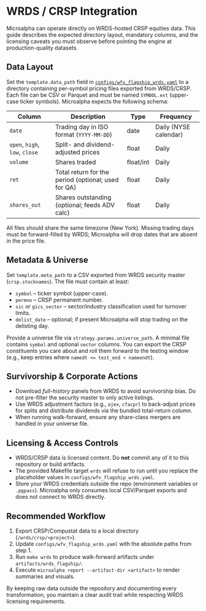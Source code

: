 # WRDS / CRSP Integration

Microalpha can operate directly on WRDS-hosted CRSP equities data. This guide describes the
expected directory layout, mandatory columns, and the licensing caveats you must observe before
pointing the engine at production-quality datasets.

## Data Layout

Set the `template.data_path` field in [`configs/wfv_flagship_wrds.yaml`](../configs/wfv_flagship_wrds.yaml)
to a directory containing per-symbol pricing files exported from WRDS/CRSP. Each file can be CSV
or Parquet and must be named `SYMBOL.ext` (upper-case ticker symbols). Microalpha expects the
following schema:

| Column | Description | Type | Frequency |
| --- | --- | --- | --- |
| `date` | Trading day in ISO format (`YYYY-MM-DD`) | date | Daily (NYSE calendar) |
| `open`, `high`, `low`, `close` | Split- and dividend-adjusted prices | float | Daily |
| `volume` | Shares traded | float/int | Daily |
| `ret` | Total return for the period (optional; used for QA) | float | Daily |
| `shares_out` | Shares outstanding (optional; feeds ADV calc) | float | Daily |

All files should share the same timezone (New York). Missing trading days must be forward-filled
by WRDS; Microalpha will drop dates that are absent in the price file.

## Metadata & Universe

Set `template.meta_path` to a CSV exported from WRDS security master (`crsp.stocknames`). The
file must contain at least:

- `symbol` – ticker symbol (upper-case).
- `permno` – CRSP permanent number.
- `sic` or `gics_sector` – sector/industry classification used for turnover limits.
- `delist_date` – optional; if present Microalpha will stop trading on the delisting day.

Provide a universe file via `strategy.params.universe_path`. A minimal file contains `symbol`
and optional `sector` columns. You can export the CRSP constituents you care about and roll
them forward to the testing window (e.g., keep entries where `namedt <= test_end < nameendt`).

## Survivorship & Corporate Actions

- Download *full-history* panels from WRDS to avoid survivorship bias. Do not pre-filter the
  security master to only active listings.
- Use WRDS adjustment factors (e.g., `ajex`, `cfacpr`) to back-adjust prices for splits and
  distribute dividends via the bundled total-return column.
- When running walk-forward, ensure any share-class mergers are handled in your universe file.

## Licensing & Access Controls

- WRDS/CRSP data is licensed content. Do **not** commit any of it to this repository or build
  artifacts.
- The provided Makefile target `wrds` will refuse to run until you replace the placeholder
  values in `configs/wfv_flagship_wrds.yaml`.
- Store your WRDS credentials outside the repo (environment variables or `.pgpass`). Microalpha
  only consumes local CSV/Parquet exports and does not connect to WRDS directly.

## Recommended Workflow

1. Export CRSP/Compustat data to a local directory (`/wrds/crsp/<project>`).
2. Update `configs/wfv_flagship_wrds.yaml` with the absolute paths from step 1.
3. Run `make wrds` to produce walk-forward artifacts under `artifacts/wrds_flagship/`.
4. Execute `microalpha report --artifact-dir <artifact>` to render summaries and visuals.

By keeping raw data outside the repository and documenting every transformation, you maintain a
clear audit trail while respecting WRDS licensing requirements.
